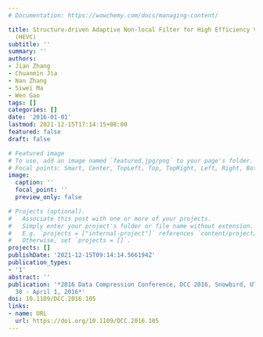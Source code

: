 ```yaml
---
# Documentation: https://wowchemy.com/docs/managing-content/

title: Structure-driven Adaptive Non-local Filter for High Efficiency Video Coding
  (HEVC)
subtitle: ''
summary: ''
authors:
- Jian Zhang
- Chuanmin Jia
- Nan Zhang
- Siwei Ma
- Wen Gao
tags: []
categories: []
date: '2016-01-01'
lastmod: 2021-12-15T17:14:15+08:00
featured: false
draft: false

# Featured image
# To use, add an image named `featured.jpg/png` to your page's folder.
# Focal points: Smart, Center, TopLeft, Top, TopRight, Left, Right, BottomLeft, Bottom, BottomRight.
image:
  caption: ''
  focal_point: ''
  preview_only: false

# Projects (optional).
#   Associate this post with one or more of your projects.
#   Simply enter your project's folder or file name without extension.
#   E.g. `projects = ["internal-project"]` references `content/project/deep-learning/index.md`.
#   Otherwise, set `projects = []`.
projects: []
publishDate: '2021-12-15T09:14:14.566194Z'
publication_types:
- '1'
abstract: ''
publication: '*2016 Data Compression Conference, DCC 2016, Snowbird, UT, USA, March
  30 - April 1, 2016*'
doi: 10.1109/DCC.2016.105
links:
- name: URL
  url: https://doi.org/10.1109/DCC.2016.105
---
```

